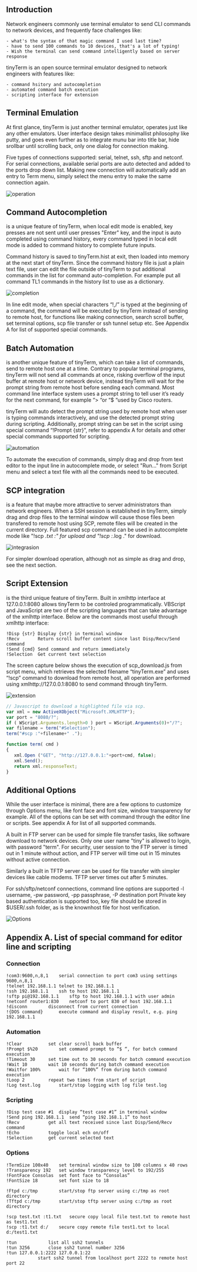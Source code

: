 
## Introduction

Network engineers commonly use terminal emulator to send CLI commands to network devices, and frequently face challenges like:
	
	- what's the syntax of that magic command I used last time?
	- have to send 100 commands to 10 devices, that's a lot of typing!
	- Wish the terminal can send command intelligently based on server response
	
tinyTerm is an open source terminal emulator designed to network engineers with features like:
	
	- command hsitory and autocompletion
	- automated command batch execution
	- scripting interface for extension

## Terminal Emulation
At first glance, tinyTerm is just another terminal emulator, operates just like any other emulators. User interface design takes minimallist philosophy like putty, and goes even further as to integrate munu bar into title bar, hide srollbar until scrolling back, only one dialog for connection making. 

Five types of connections supported: serial, telnet, ssh, sftp and netconf. 
For serial connections, available serial ports are auto detected and added to the ports drop down list.
Making new connection will automatically add an entry to Term menu, simply select the menu entry to make the same connection again. 

![operation](tinyTerm-1.gif)


## Command Autocompletion
is a unique feature of tinyTerm, when local edit mode is enabled, key presses are not sent until user presses "Enter" key, and the input is auto completed using command history, every command typed in local edit mode is added to command history to complete future inputs.

Command history is saved to tinyTerm.hist at exit, then loaded into memory at the next start of tinyTerm. Since the command history file is just a plain text file, user can edit the file outside of tinyTerm to put additional commands in the list for command auto-completion. For example put all command TL1 commands in the history list to use as a dictionary.

![completion](tinyTerm-2.gif)

In line edit mode, when special characters “!,/” is typed at the beginning of a command, the command will be executed by tinyTerm instead of sending to remote host, for functions like making connection, search scroll buffer, set terminal options, scp file transfer or ssh tunnel setup etc. 
See Appendix A for list of supported special commands.


## Batch Automation
is another unique feature of tinyTerm, which can take a list of commands, send to remote host one at a time. Contrary to popular terminal programs, tinyTerm will not send all commands at once, risking overflow of the input buffer at remote host or network device, instead tinyTerm will wait for the prompt string from remote host before sending each command. Most command line interface system uses a prompt string to tell user it’s ready for the next command, for example “> “or “$ “used by Cisco routers. 

tinyTerm will auto detect the prompt string used by remote host when user is typing commands interactively, and use the detected prompt string during scripting. Additionally, prompt string can be set in the script using special command “!Prompt {str}”, refer to appendix A for details and other special commands supported for scripting. 

![automation](tinyTerm-3.gif)

To automate the execution of commands, simply drag and drop from text editor to the input line in autocomplete mode, or select "Run..." from Script menu and select a text file with all the commands need to be executed. 


## SCP integration
is a feature that maybe more attractive to server administrators than network engineers. When a SSH session is established in tinyTerm, simply drag and drop files to the terminal window will cause those files been transfered to remote host using SCP, remote files will be created in the current directory. Full featured scp command can be used in autocomplete mode like "!scp *.txt :" for upload and "!scp :*.log ." for download. 

![integrasion](tinyTerm-4.gif)

For simpler download operation, although not as simple as drag and drop, see the next section. 


## Script Extension
is the third unique feature of tinyTerm. Built in xmlhttp interface at 127.0.0.1:8080 allows tinyTerm to be controled programmatically. VBScript and JavaScript are two of the scripting languages that can take advantage of the xmlhttp interface. Below are the commands most useful through xmlhttp interface: 

	!Disp {str}	Display {str} in terminal window
	!Recv		Return scroll buffer content since last Disp/Recv/Send command
	!Send {cmd}	Send command and return immediately
	!Selection	Get current text selection

The screen capture below shows the execution of scp_download.js from script menu, which retrieves the selected filename “tinyTerm.exe” and uses “!scp” command to download from remote host, all operation are performed using xmlhttp://127.0.0.1:8080 to send command through tinyTerm. 

![extension](tinyTerm-5.gif)

```js
// Javascript to download a highlighted file via scp.
var xml = new ActiveXObject("Microsoft.XMLHTTP");
var port = "8080/?";
if ( WScript.Arguments.length>0 ) port = WScript.Arguments(0)+"/?";
var filename = term("#Selection");
term("#scp :"+filename+" .");

function term( cmd )
{
   xml.Open ("GET", "http://127.0.0.1:"+port+cmd, false);
   xml.Send();
   return xml.responseText;
}
```


## Additional Options
While the user interface is minimal, there are a few options to customize through Options menu, like font face and font size, window transparency for example. All of the options can be set with command through the editor line or scripts. See appendix A for list of all supported commands. 

A built in FTP server can be used for simple file transfer tasks, like software download to network devices. Only one user name "tiny" is allowed to login, with password "term". For security, user session to the FTP server is timed out in 1 minute without action, and FTP server will time out in 15 minutes without active connection.

Similarly a built in TFTP server can be used for file transfer with simpler devices like cable modems. TFTP server times out after 5 minutes. 

For ssh/sftp/netconf connections, command line options are supported 
	-l username, -pw password, -pp passphrase, -P destination port
Private key based authentication is supported too, key file should be stored in $USER/.ssh folder, as is the knownhost file for host verification. 


![Options](tinyTerm-5.png)


## Appendix A. List of special command for editor line and scripting

### Connection
	!com3:9600,n,8,1	serial connection to port com3 using settings 9600,n,8,1
	!telnet 192.168.1.1	telnet to 192.168.1.1
	!ssh 192.168.1.1	ssh to host 192.168.1.1
	!sftp pi@192.168.1.1	sftp to host 192.168.1.1 with user admin
	!netconf router1:830	netconf to port 830 of host 192.168.1.1
	!disconn		disconnect from current connection
	!{DOS command}		execute command and display result, e.g. ping 192.168.1.1

### Automation
	!Clear			set clear scroll back buffer
	!Prompt $%20		set command prompt to “$ “, for batch command execution
	!Timeout 30		set time out to 30 seconds for batch command execution
	!Wait 10		wait 10 seconds during batch command execution
	!Waitfor 100%		wait for “100%” from during batch command execution
	!Loop 2			repeat two times from start of script
	!Log test.log		start/stop logging with log file test.log

### Scripting
	!Disp test case #1	display “test case #1” in terminal window
	!Send ping 192.168.1.1	send “ping 192.168.1.1” to host
	!Recv			get all text received since last Disp/Send/Recv command
	!Echo			toggle local ech on/off
	!Selection		get current selected text

### Options
	!TermSize 100x40	set terminal window size to 100 columns x 40 rows
	!Transparency 192	set window transparency level to 192/255
	!FontFace Consolas	set font face to “Consolas”
	!FontSize 18		set font size to 18

	!Ftpd c:/tmp		start/stop ftp server using c:/tmp as root directory
	!Tftpd c:/tmp		start/stop tftp server using c:/tmp as root directory

	!scp test.txt :t1.txt	secure copy local file test.txt to remote host as test1.txt
	!scp :t1.txt d:/ 	secure copy remote file test1.txt to local d:/test1.txt

	!tun			list all ssh2 tunnels 
	!tun 3256		close ssh2 tunnel number 3256
	!tun 127.0.0.1:2222 127.0.0.1:22
				start ssh2 tunnel from localhost port 2222 to remote host port 22
